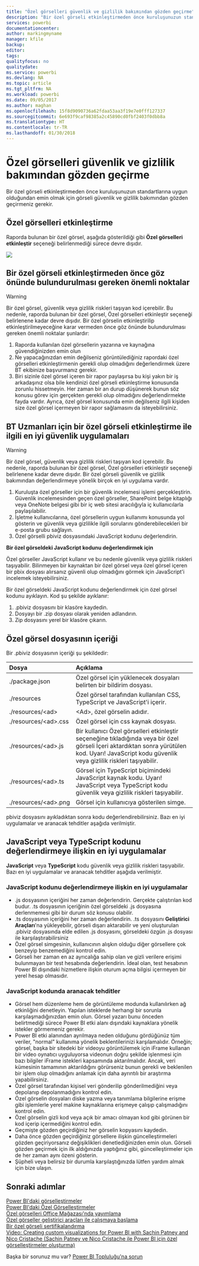 ```yaml
---
title: "Özel görselleri güvenlik ve gizlilik bakımından gözden geçirme"
description: "Bir özel görseli etkinleştirmeden önce kuruluşunuzun standartlarına uygun olduğundan emin olmak için görseli güvenlik ve gizlilik bakımından gözden geçirmeniz gerekir."
services: powerbi
documentationcenter: 
author: markingmyname
manager: kfile
backup: 
editor: 
tags: 
qualityfocus: no
qualitydate: 
ms.service: powerbi
ms.devlang: NA
ms.topic: article
ms.tgt_pltfrm: NA
ms.workload: powerbi
ms.date: 09/05/2017
ms.author: maghan
ms.openlocfilehash: 15f8d9090736a62fdaa53aa3f19e7e0fff127337
ms.sourcegitcommit: 6e693f9caf98385a2c45890cd0fbf2403f0dbb8a
ms.translationtype: HT
ms.contentlocale: tr-TR
ms.lasthandoff: 01/30/2018
---
```

# <a name="review-custom-visuals-for-security-and-privacy"></a>Özel görselleri güvenlik ve gizlilik bakımından gözden geçirme
Bir özel görseli etkinleştirmeden önce kuruluşunuzun standartlarına uygun olduğundan emin olmak için görseli güvenlik ve gizlilik bakımından gözden geçirmeniz gerekir.

## <a name="enable-a-custom-visual"></a>Özel görselleri etkinleştirme
<a name="enable"></a>Raporda bulunan bir özel görsel, aşağıda gösterildiği gibi **Özel görselleri etkinleştir** seçeneği belirlenmediği sürece devre dışıdır.  

![](media/service-custom-visuals-review-for-security-and-privacy/emptyvisual.png)

## <a name="considerations-before-you-enable-a-custom-visual"></a>Bir özel görseli etkinleştirmeden önce göz önünde bulundurulması gereken önemli noktalar
<a name="considerations"></a>

> [!WARNING]
> Bir özel görsel, güvenlik veya gizlilik riskleri taşıyan kod içerebilir. Bu nedenle, raporda bulunan bir özel görsel, Özel görselleri etkinleştir seçeneği belirlenene kadar devre dışıdır. Bir özel görselin etkinleştirilip etkinleştirilmeyeceğine karar vermeden önce göz önünde bulundurulması gereken önemli noktalar şunlardır:
> 
> 

1. Raporda kullanılan özel görsellerin yazarına ve kaynağına güvendiğinizden emin olun
2. Ne yapacağınızdan emin değilseniz görüntülediğiniz rapordaki özel görselleri etkinleştirmenin gerekli olup olmadığını değerlendirmek üzere BT ekibinize başvurmanız gerekir.
3. Biri sizinle özel görsel içeren bir rapor paylaşırsa bu kişi yakın bir iş arkadaşınız olsa bile kendinizi özel görseli etkinleştirme konusunda zorunlu hissetmeyin. Her zaman bir an durup düşünerek bunun söz konusu görev için gerçekten gerekli olup olmadığını değerlendirmekte fayda vardır. Ayrıca, özel görsel konusunda emin değilseniz ilgili kişiden size özel görsel içermeyen bir rapor sağlamasını da isteyebilirsiniz.

## <a name="security-best-practices-for-it-professionals-to-enable-a-custom-visual"></a>BT Uzmanları için bir özel görseli etkinleştirme ile ilgili en iyi güvenlik uygulamaları
<a name="security"></a>

> [!WARNING]
> Bir özel görsel, güvenlik veya gizlilik riskleri taşıyan kod içerebilir. Bu nedenle, raporda bulunan bir özel görsel, Özel görselleri etkinleştir seçeneği belirlenene kadar devre dışıdır. Bir özel görseli güvenlik ve gizlilik bakımından değerlendirmeye yönelik birçok en iyi uygulama vardır.
> 
> 

1. Kuruluşta özel görseller için bir güvenlik incelemesi işlemi gerçekleştirin. Güvenlik incelemesinden geçen özel görseller, SharePoint belge kitaplığı veya OneNote belgesi gibi bir iç web sitesi aracılığıyla iç kullanıcılarla paylaşılabilir.
2. İşletme kullanıcılarına, özel görsellerin uygun kullanımı konusunda yol gösterin ve güvenlik veya gizlilikle ilgili sorularını gönderebilecekleri bir e-posta grubu sağlayın.
3. Özel görselli pbiviz dosyasındaki JavaScript kodunu değerlendirin.

**Bir özel görseldeki JavaScript kodunu değerlendirmek için**

Özel görseller JavaScript kullanır ve bu nedenle güvenlik veya gizlilik riskleri taşıyabilir. Bilinmeyen bir kaynaktan bir özel görsel veya özel görsel içeren bir pbix dosyası alırsanız güvenli olup olmadığını görmek için JavaScript'i incelemek isteyebilirsiniz.

Bir özel görseldeki JavaScript kodunu değerlendirmek için özel görsel kodunu ayıklayın. Kod şu şekilde ayıklanır:  

1. .pbiviz dosyasını bir klasöre kaydedin.
2. Dosyayı bir .zip dosyası olarak yeniden adlandırın.
3. Zip dosyasını yerel bir klasöre çıkarın.

## <a name="custom-visual-file-contents"></a>Özel görsel dosyasının içeriği
Bir .pbiviz dosyasının içeriği şu şekildedir:

| **Dosya** | **Açıklama** |
|:--- |:--- |
| ./package.json |Özel görsel için yüklenecek dosyaları belirten bir bildirim dosyası. |
| ./resources |Özel görsel tarafından kullanılan CSS, TypeScript ve JavaScript'i içerir. |
| ./resources/&lt;ad&gt; |&lt;Ad&gt;, özel görselin adıdır. |
| ./resources/&lt;ad&gt;.css |Özel görsel için css kaynak dosyası. |
| ./resources/&lt;ad&gt;.js |Bir kullanıcı Özel görselleri etkinleştir seçeneğine tıkladığında veya bir özel görseli İçeri aktardıktan sonra yürütülen kod. Uyarı! JavaScript kodu güvenlik veya gizlilik riskleri taşıyabilir. |
| ./resources/&lt;ad&gt;.ts |Görsel için TypeScript biçimindeki JavaScript kaynak kodu. Uyarı! JavaScript veya TypeScript kodu güvenlik veya gizlilik riskleri taşıyabilir. |
| ./resources/&lt;ad&gt;.png |Görsel için kullanıcıya gösterilen simge. |

pbiviz dosyasını ayıkladıktan sonra kodu değerlendirebilirsiniz. Bazı en iyi uygulamalar ve aranacak tehditler aşağıda verilmiştir.

## <a name="best-practices-to-evaluate-the-javascript-or-typescript-code"></a>JavaScript veya TypeScript kodunu değerlendirmeye ilişkin en iyi uygulamalar
**JavaScript** veya **TypeScript** kodu güvenlik veya gizlilik riskleri taşıyabilir. Bazı en iyi uygulamalar ve aranacak tehditler aşağıda verilmiştir.

### <a name="best-practices-to-evaluate-javascript-code"></a>JavaScript kodunu değerlendirmeye ilişkin en iyi uygulamalar
* .js dosyasının içeriğini her zaman değerlendirin. Gerçekte çalıştırılan kod budur. .ts dosyasının içeriğinin özel görseldeki .js dosyasına derlenmemesi gibi bir durum söz konusu olabilir.
* .ts dosyasının içeriğini her zaman değerlendirin. .ts dosyasını **Geliştirici Araçları**'na yükleyebilir, görseli dışarı aktarabilir ve yeni oluşturulan .pbiviz dosyasında elde edilen .js dosyasını, görseldeki özgün .js dosyası ile karşılaştırabilirsiniz
* Özel görsel simgesinin, kullanıcının alışkın olduğu diğer görsellere çok benzeyip benzemediğini kontrol edin.
* Görseli her zaman en az ayrıcalığa sahip olan ve gizli verilere erişimi bulunmayan bir test hesabında değerlendirin. İdeal olan, test hesabının Power BI dışındaki hizmetlere ilişkin oturum açma bilgisi içermeyen bir yerel hesap olmasıdır.

### <a name="threats-to-look-for-in-javascript-code"></a>JavaScript kodunda aranacak tehditler
* Görsel hem düzenleme hem de görüntüleme modunda kullanılırken ağ etkinliğini denetleyin. Yapılan isteklerde herhangi bir sorunla karşılaşmadığınızdan emin olun. Görsel yazarı bunu önceden belirtmediği sürece Power BI etki alanı dışındaki kaynaklara yönelik istekler görmemeniz gerekir.
* Power BI etki alanından ayrılmaya neden olduğunu gördüğünüz tüm veriler, "normal" kullanıma yönelik beklentilerinizi karşılamalıdır. Örneğin; görsel, başka bir sitedeki bir videoyu görüntülemek için iFrame kullanan bir video oynatıcı uyguluyorsa videonun doğru şekilde işlenmesi için bazı bilgiler iFrame istekleri kapsamında aktarılmalıdır. Ancak, veri kümesinin tamamının aktarıldığını görürseniz bunun gerekli ve beklenilen bir işlem olup olmadığını anlamak için daha ayrıntılı bir araştırma yapabilirsiniz.
* Özel görsel tarafından kişisel veri gönderilip gönderilmediğini veya depolanıp depolanmadığını kontrol edin.
* Özel görselin dosyaları diske yazma veya tanımlama bilgilerine erişme gibi işlemlerle yerel makine kaynaklarına erişmeye çalışıp çalışmadığını kontrol edin.
* Özel görselin gizli kod veya açık bir amacı olmayan kod gibi görünen bir kod içerip içermediğini kontrol edin.
* Geçmişte gözden geçirdiğiniz her görselin kopyasını kaydedin.
* Daha önce gözden geçirdiğiniz görsellere ilişkin güncelleştirmeleri gözden geçiriyorsanız değişiklikleri denetlediğinizden emin olun. Görseli gözden geçirmek için ilk aldığınızda yaptığınız gibi, güncelleştirmeler için de her zaman aynı özeni gösterin.
* Şüpheli veya belirsiz bir durumla karşılaştığınızda lütfen yardım almak için bize ulaşın.

## <a name="next-steps"></a>Sonraki adımlar
[Power BI'daki görselleştirmeler](power-bi-report-visualizations.md)  
[Power BI'daki Özel Görselleştirmeler](power-bi-custom-visuals.md)  
[Özel görselleri Office Mağazası'nda yayımlama](developer/office-store.md)  
[Özel görseller geliştirici araçları ile çalışmaya başlama](service-custom-visuals-getting-started-with-developer-tools.md)  
[Bir özel görseli sertifikalandırma](power-bi-custom-visuals-certified.md)    
[Video: Creating custom visualizations for Power BI with Sachin Patney and Nico Cristache (Sachin Patney ve Nico Cristache ile Power BI için özel görselleştirmeler oluşturma)](https://www.youtube.com/watch?v=kULc2VbwjCc)  

Başka bir sorunuz mu var? [Power BI Topluluğu'na sorun](http://community.powerbi.com/)

